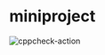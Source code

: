 # miniproject
![cppcheck-action](https://github.com/99002638/miniproject/workflows/cppcheck-action/badge.svg)
